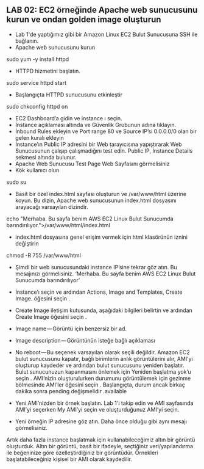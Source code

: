 ## LAB 02: EC2 örneğinde Apache web sunucusunu kurun ve ondan golden image oluşturun

*   Lab 1'de yaptığımız gibi bir Amazon Linux EC2 Bulut Sunucusuna SSH ile bağlanın.
*   Apache web sunucusunu kurun

sudo yum -y install httpd

*   HTTPD hizmetini başlatın.

sudo service httpd start

*   Başlangıçta HTTPD sunucusunu etkinleştir

sudo chkconfig httpd on

*   EC2 Dashboard’a gidin ve instance ı seçin.
*   İnstance açıklaması altında ve Güvenlik Grubunun adına tıklayın.
*   İnbound Rules ekleyin ve Port range 80 ve Source IP’si 0.0.0.0/0 olan bir gelen kuralı ekleyin
*   İnstance’ın Public IP adresini bir Web tarayıcısına yapıştırarak Web Sunucusunun çalışıp çalışmadığını test edin. Public IP, İnstance Details sekmesi altında bulunur.
*   Apache Web Sunucusu Test Page Web Sayfasını görmelisiniz
*   Kök kullanıcı olun

sudo su

*   Basit bir özel index.html sayfası oluşturun ve /var/www/html üzerine koyun. Bu dizin, Apache web sunucusunun index.html dosyasını arayacağı varsayılan dizindir.

echo "Merhaba. Bu sayfa benim AWS EC2 Linux Bulut Sunucumda barındırılıyor.">/var/www/html/index.html

*   index.html dosyasına genel erişim vermek için html klasörünün iznini değiştirin

chmod -R 755 /var/www/html

*   Şimdi bir web sunucusundaki instance IP’sine tekrar göz atın. Bu mesajınızı görmelisiniz. ‘Merhaba. Bu sayfa benim AWS EC2 Linux Bulut Sunucumda barındırılıyor’

*   İnstance’ı seçin ve ardından Actions, Image and Templates, Create Image. öğesini seçin .
*   Create Image iletişim kutusunda, aşağıdaki bilgileri belirtin ve ardından Create Image öğesini seçin .
*   Image name — Görüntü için benzersiz bir ad.
*   Image description — Görüntünün isteğe bağlı açıklaması
*   No reboot — Bu seçenek varsayılan olarak seçili değildir. Amazon EC2 bulut sunucusunu kapatır, bağlı birimlerin anlık görüntülerini alır, AMI’yi oluşturup kaydeder ve ardından bulut sunucusunu yeniden başlatır. Bulut sunucunuzun kapanmasını önlemek için Yeniden başlatma yok’u seçin . AMI’nizin oluşturulurken durumunu görüntülemek için gezinme bölmesinde AMI’ler öğesini seçin . Başlangıçta, durum ancak birkaç dakika sonra pending değişmelidir .available
*   Yeni AMI’nizden bir örnek başlatın. Lab 1'i takip edin ve AMI sayfasında AMI’yi seçerken My AMI’yi seçin ve oluşturduğunuz AMI’yi seçin.
*   Yeni örneğin IP adresine göz atın. Daha önce olduğu gibi aynı mesajı görmelisiniz.

Artık daha fazla instance başlatmak için kullanabileceğimiz altın bir görüntü oluşturduk. Altın bir görüntü, basit bir ifadeyle, seçtiğiniz veri/yapılandırma ile beğeninize göre özelleştirdiğiniz bir görüntüdür. Örnekleri başlatabileceğiniz kişisel bir AMI olarak kaydedilir.